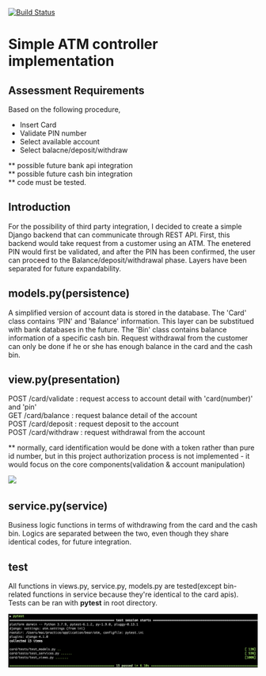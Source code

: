 [![Build Status](https://travis-ci.org/danielgyu/bear-ATM.svg?branch=main)](https://travis-ci.org/danielgyu/bear-ATM)
# Simple ATM controller implementation

## Assessment Requirements
Based on the following procedure,
- Insert Card
- Validate PIN number
- Select available account
- Select balacne/deposit/withdraw

** possible future bank api integration<br />
** possible future cash bin integration<br />
** code must be tested. 

## Introduction
For the possibility of third party integration, I decided to create a simple Django backend that can communicate through REST API. First, this backend would take request from a customer using an ATM. The enetered PIN would first be validated, and after the PIN has been confirmed, the user can proceed to the Balance/deposit/withdrawal phase. Layers have been separated for future expandability.

## models.py(persistence)
A simplified version of account data is stored in the database. The 'Card' class contains 'PIN' and 'Balance' information. This layer can be substitued with bank databases in the future.
The 'Bin' class contains balance information of a specific cash bin. Request withdrawal from the customer can only be done if he or she has enough balance in the card and the cash bin.

## view.py(presentation)
POST /card/validate : request access to account detail with 'card(number)' and 'pin'<br />
GET /card/balance   : request balance detail of the account<br />
POST /card/deposit  : request deposit to the account<br />
POST /card/withdraw : request withdrawal from the account<br />

** normally, card identification would be done with a token rather than pure id number, but in this project authorization process is not implemented - it would focus on the core components(validation & account manipulation)

![](bear_recording.gif)


## service.py(service)
Business logic functions in terms of withdrawing from the card and the cash bin. Logics are separated between the two, even though they share identical codes, for future integration.

## test
All functions in views.py, service.py, models.py are tested(except bin-related functions in service because they're identical to the card apis). Tests can be ran with __**pytest**__ in root directory.

![image](bear_pytest.png)
